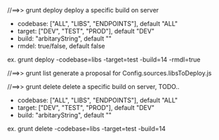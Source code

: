 //==>> grunt deploy
deploy a specific build on server

- codebase: ["ALL", "LIBS", "ENDPOINTS"], default "ALL"
- target: ["DEV", "TEST", "PROD"], default "DEV"
- build: "arbitaryString", default ""
- rmdel: true/false, default false

ex. grunt deploy -codebase=libs -target=test -build=14 -rmdl=true



//==>> grunt list
generate a proposal for Config.sources.libsToDeploy.js



//==>> grunt delete
delete a specific build on server, TODO..

- codebase: ["ALL", "LIBS", "ENDPOINTS"], default "ALL"
- target: ["DEV", "TEST", "PROD"], default "DEV"
- build: "arbitaryString", default ""

ex. grunt delete -codebase=libs -target=test -build=14